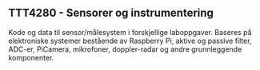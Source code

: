 ## TTT4280 - Sensorer og instrumentering

Kode og data til sensor/målesystem i forskjellige laboppgaver. Baseres på elektroniske systemer bestående av Raspberry Pi, aktive og passive filter, ADC-er, PiCamera, mikrofoner, doppler-radar og andre grunnleggende komponenter. 
